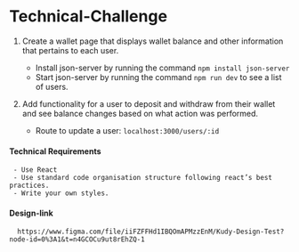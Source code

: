 # Technical-Challenge

1. Create a wallet page that displays wallet balance and  other information that pertains to each user.
     - Install json-server by running the command ``npm install json-server`` 
     - Start json-server by running the command ``npm run dev`` to see a list of users.


 2.	Add functionality for a user to deposit and withdraw from their wallet and see balance changes based on what action was performed.
      - Route to update a user: ``localhost:3000/users/:id``

   #### Technical Requirements

     - Use React
     - Use standard code organisation structure following react’s best practices.
     - Write your own styles.


 #### Design-link
      https://www.figma.com/file/iiFZFFHd1IBQOmAPMzzEnM/Kudy-Design-Test?node-id=0%3A1&t=n4GCOCu9ut8rEhZQ-1




